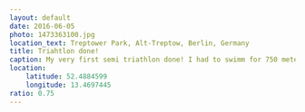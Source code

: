 ```yaml
---
layout: default
date: 2016-06-05
photo: 1473363100.jpg
location_text: Treptower Park, Alt-Treptow, Berlin, Germany
title: Triahtlon done!
caption: My very first semi triathlon done! I had to swimm for 750 meters, ride my bike for 20km and run for 5km. I did all this in 1h25m!
location:
    latitude: 52.4884599
    longitude: 13.4697445
ratio: 0.75
---
```

